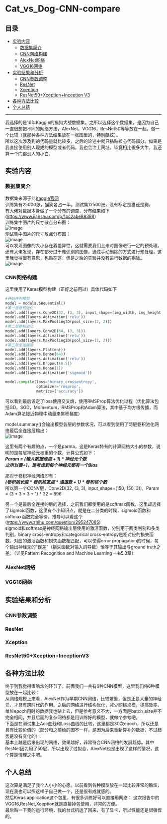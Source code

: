 # Cat_vs_Dog-CNN-compare
目录
---
* [实验内容](#实验内容)
    * [数据集简介](#数据集简介)
    * [CNN网络构建](#CNN网络构建)
    * [AlexNet网络](#AlexNet网络)
    * [VGG16网络](#VGG16网络)
* [实验结果和分析](#实验结果和分析)
    * [CNN参数调整](#CNN参数调整)
    * [ResNet](#ResNet)
    * [Xception](#Xception)
    * [ResNet50+Xception+Inception V3](#ResNet50+Xception+InceptionV3)
* [各种方法比较](##各种方法比较)
* [个人总结](##个人总结)
***
我选择的是16年Kaggle的猫狗大战数据集。之所以选择这个数据集，是因为自己一直很想把不同的网络方法，AlexNet，VGG16，ResNet50等等放在一起，做一个比较（就那种各种方法结果放在一张图里的，特别酷炫）。</br>
所以这次涉及到的代码量就比较多，之后的论述中就只粘贴核心代码部分。如果是我直接使用别人现成的模型或者代码，我也会注上网址。毕竟相比很多大牛，我还算一个门都没入的小白。
## 实验内容
### 数据集简介
数据集来源于此[Kaggle官网](https://www.kaggle.com/c/dogs-vs-cats-redux-kernels-edition)</br>
训练集有25000张，猫狗各占一半。测试集12500张，没有标定是猫还是狗。</br>
有大佬对数据本身做了一个分布的调查，分布结果如下(https://www.jianshu.com/p/1bc2abe88388)</br>
训练集中图片的尺寸散点分布图：</br>
![image](https://github.com/Mr-strlen/Cat_vs_Dog-CNN-compare/blob/master/Images/scatter_diagram_train_dataset.png)</br>
测试集中图片的尺寸散点分布图：</br>
![image](https://github.com/Mr-strlen/Cat_vs_Dog-CNN-compare/blob/master/Images/scatter_diagram_test_dataset.png)</br>
可以发现图像的大小存在着差异性，这就需要我们上来对图像进行一定的预处理。</br>
还有大佬发现，存在部分过于难识别的图像，通过手动删除的方式进行预处理，这里我觉得很有意思，也贴在这，但是之后的实验并没有进行数据的剔除。</br>
![image](https://github.com/Mr-strlen/Cat_vs_Dog-CNN-compare/blob/master/Images/image_movement.png)
### CNN网络构建
这里使用了Keras模型构建（正好之前用过）具体代码如下</br>
```python
#开始序列模型
model = models.Sequential()
#第一层卷积池化
model.add(layers.Conv2D(32, (3, 3), input_shape=(img_width, img_height, 3)))
model.add(layers.Activation('relu'))
model.add(layers.MaxPooling2D(pool_size=(2, 2)))
#第二层卷积池化
model.add(layers.Conv2D(64, (3, 3)))
model.add(layers.Activation('relu'))
model.add(layers.MaxPooling2D(pool_size=(2, 2)))
#第三层全连接层
model.add(layers.Flatten())
model.add(layers.Dense(64))
model.add(layers.Activation('relu'))
model.add(layers.Dropout(0.5))
model.add(layers.Dense(1))
model.add(layers.Activation('sigmoid'))

model.compile(loss='binary_crossentropy',
              optimizer='rmsprop',
              metrics=['accuracy'])
```
可以看到最后设定了loss使用交叉熵，使用RMSProp算法优化过程（优化算法包括GD，SGD，Momentum，RMSProp和Adam算法，其中基于均方根传播，而Adam算法接近物理中动量来累积梯度）  
  
model.summary()会输出模型各层的参数状况，可以看到使用了两层卷积池化网络最后全连接层输出：  
![image](https://github.com/Mr-strlen/Cat_vs_Dog-CNN-compare/blob/master/Images/base_cnn_structure.png)  
  
这里有两个有趣的点，一个是parma，这是Keras特有的计算网络大小的参数，说明的是每层神经元权重的个数，计算公式如下：  
***Param = (输入数据维度 + 1) * 神经元个数***  
***之所以要+1，是考虑到每个神经元都有一个Bias***
  
那对于卷积神经网络即有：  
***(卷积核长度 * 卷积核宽度 * 通道数 + 1) * 卷积核个数***  
所以第一个CONV层，Conv2D(32, (3, 3), input_shape=(150, 150, 3))，Param = (3 * 3 * 3 + 1) * 32 = 896  
  
另一个是最后全连接的层的选择，之前我们都使用的是softmax函数，这里却选择了sigmoid函数，这里有个小知识点，就是在二分类的时候，sigmoid函数和softmax函数完全等价，推导可以看这个(https://www.zhihu.com/question/295247085)  
sigmoid和softmax是神经网络输出层使用的激活函数，分别用于两类判别和多类判别，binary cross-entropy和categorical cross-entropy是相对应的损失函数。对应的激活函数和损失函数相匹配，可以使得error propagation的时候，每个输出神经元的“误差”（损失函数对输入的导数）恰等于其输出与ground truth之差。（详见Pattern Recognition and Machine Learning一书5.3章）  


### AlexNet网络
### VGG16网络
## 实验结果和分析
### CNN参数调整
### ResNet
### Xception
### ResNet50+Xception+InceptionV3
## 各种方法比较
终于到我觉得很酷炫的环节了，前面我们一共有6种CNN模型，这里我们将6种模型放在一起比较：  
从网络规模上来看，AlexNet作为早期CNN网络，比较繁重，但是正是大量的神经元，才具有跨时代的作用。之后的网络进行结构优化，减少网络规模，提高效率。  单位epoch用时的数据我也贴上去，但是参考意义不大，一方面是batch_size并不完全相同，并且后面的复杂网络都是用训练好的模型，就做个参考吧。  
下面是在测试集上Acc曲线和Loss曲线的比较，这里都是30次epoch，所以还是具有比较价值的（部分和之前给的图不一样，是因为后来重新算补的数据，不过趋势是没有变化的）：  
基本上越是后来出现的网络，效果越好，非常符合CNN网络的发展趋势。其中ResNet因为用了50层，所以出现了过拟合，AlexNet也是出现了这样的情况，这个算是情理之中吧。  
## 个人总结
这次算是满足了我个人小小的心愿。以前看到各种模型放在一起比较非常的酷炫，现在我也可以照这样子自己做一个，还是很有成就感的。  
然后Keras.application这个包里，有很多训练好可以直接用网络：
这次报告中的VGG16,ResNet,Xception就是直接掉包使用，非常的方便。  
最后贴一下我的运行环境，我的台式机运了回来，有了显卡，所以性能还是很强悍的。  
